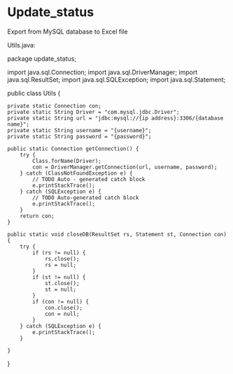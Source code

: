 # Update_status
Export from MySQL database to Excel file

Utils.java:

package update_status;

import java.sql.Connection;
import java.sql.DriverManager;
import java.sql.ResultSet;
import java.sql.SQLException;
import java.sql.Statement;

public class Utils {

    private static Connection con;
    private static String Driver = "com.mysql.jdbc.Driver";
    private static String url = "jdbc:mysql://{ip address}:3306/{database name}";
    private static String username = "{username}";
    private static String password = "{password}";

    public static Connection getConnection() {
        try {
            Class.forName(Driver);
            con = DriverManager.getConnection(url, username, password);
        } catch (ClassNotFoundException e) {
            // TODO Auto - generated catch block
            e.printStackTrace();
        } catch (SQLException e) {
            // TODO Auto-generated catch block 
            e.printStackTrace();
        }
        return con;
    }

    public static void closeDB(ResultSet rs, Statement st, Connection con) {
        try {
            if (rs != null) {
                rs.close();
                rs = null;
            }
            if (st != null) {
                st.close();
                st = null;
            }
            if (con != null) {
                con.close();
                con = null;
            }
        } catch (SQLException e) {
            e.printStackTrace();
        }

    }
}
